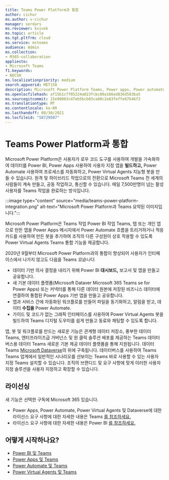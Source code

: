 ```yaml
---
title: Teams Power Platform과 통합
author: cichur
ms.author: v-cichur
manager: serdars
ms.reviewer: kvivek
ms.topic: article
ms.tgt.pltfrm: cloud
ms.service: msteams
audience: Admin
ms.collection:
- M365-collaboration
appliesto:
- Microsoft Teams
f1.keywords:
- NOCSH
ms.localizationpriority: medium
search.appverid: MET150
description: Microsoft Power Platform Teams, Power apps, Power automate 및 Power BI 등의 Microsoft Power Platform 도구와의 통합에 대해 Power Virtual Agents.
ms.openlocfilehash: af15b1cff05224a023fcbc80a166ed836d583ba5
ms.sourcegitcommit: 15e90083c47eb5bcb03ca80c2e83feffe67646f2
ms.translationtype: MT
ms.contentlocale: ko-KR
ms.lasthandoff: 08/30/2021
ms.locfileid: "58729507"
---
```

# <a name="teams-integration-with-microsoft-power-platform"></a>Teams Power Platform과 통합

Microsoft Power Platform은 사용자가 로우 코드 도구를 사용하여 개발을 가속화하여 데이터를 Power BI, Power Apps 사용하여 사용자 지정 앱을 **빌드하고,** Power Automate  사용하여 프로세스를 자동화하고, Power Virtual Agents 지능형 봇을 만들 수 있습니다. 원격 및 하이브리드 작업으로의 전환으로 Microsoft Teams 전 세계의 사람들이 계속 만들고, 공동 작업하고, 통신할 수 있습니다. 매일 7,500만명이 넘는 활성 사용자를 Teams 작업을 완료하는 방식입니다.

:::image type="content" source="media/teams-power-platform-integration.png" alt-text="Microsoft Power Platform과 Teams 요약된 이미지입니다.":::

Microsoft Power Platform은 Teams 작업 Power BI 작업 Teams, 탭 또는 개인 앱으로 만든 앱을 Power Apps 메시지에서 Power Automate 흐름을  트리거하거나 적응 카드를 사용하여 만든 봇을 추가하여 조직의 다른 구성원이 상호 작용할 수 있도록  Power Virtual Agents Teams 통합 기능을 제공합니다.  

2020년 9월부터 Microsoft Power Platform과의 통합이 향상되어 사용자가 인터페이스에서 나가지 않고도 다음을 Teams *있습니다.*

- 데이터 기반 의사 결정을 내리기 위해 Power BI **대시보드,** 보고서 및 앱을 만들고 공유합니다.
- 새 기본 데이터 플랫폼(Microsoft Dataver Microsoft 365  Teams se for Power Apps) 또는 커넥터를 통해 다른 데이터 원본에 저장된 비즈니스 데이터에 연결하여 통합된 Power Apps 기반 앱을 만들고 공유합니다.
- 앱과 서비스 간에 자동화된 워크플로를 만들어 파일을 동기화하고, 알림을 받고, 데이터 **수집을** Power Automate.
- 가이드 및 코드가 없는 그래픽 인터페이스를 사용하여  Power Virtual Agents 봇을 빌드하여 Teams 디지털 도우미를 쉽게 만들고 동료와 채팅할 수 있도록 합니다.

앱, 봇 및 워크플로를 만드는 새로운 기능은 관계형 데이터 저장소, 풍부한 데이터 Teams, 엔터프라이즈급 [](/powerapps/teams/overview-data-platform)거버넌스 및 원 클릭 솔루션 배포를 제공하는 Teams 데이터버스용 데이터 Teams 새로운 기본 제공 데이터 플랫폼을 통해 지원됩니다. 데이터 Teams [Microsoft Dataverse](/powerapps/maker/common-data-service/data-platform-intro)의 위에 구축됩니다. 데이터버스를 사용하여 Teams Teams 업계에서 일반적인 시나리오를 선보이는 Teams 바로 사용할 수 있는 사용자 지정 Teams 설치할 수 있습니다. 조직의 브랜디드 및 요구 사항에 맞게 이러한 사용자 지정 솔루션을 사용자 지정하고 확장할 수 있습니다.

## <a name="licensing"></a>라이선싱

새 기능은 선택한 구독에 Microsoft 365 있습니다.

- Power Apps, Power Automate, Power Virtual Agents 및 Dataverse에 대한 라이선스 요구 사항에 대한 자세한 내용은 Teams [를 참조하세요.](/power-platform/admin/about-teams-environment)
- 라이선스 요구 사항에 대한 자세한 내용은 Power BI [를 참조하세요.](/power-bi/collaborate-share/service-collaborate-microsoft-teams)
 
## <a name="how-do-i-get-started"></a>어떻게 시작하나요?

- [Power BI 및 Teams](/power-bi/collaborate-share/service-collaborate-microsoft-teams)
- [Power Apps 및 Teams](/powerapps/teams/overview)
- [Power Automate 및 Teams](/power-automate/teams/overview)
- [Power Virtual Agents 및 Teams](/power-virtual-agents/teams/fundamentals-what-is-power-virtual-agents-teams)